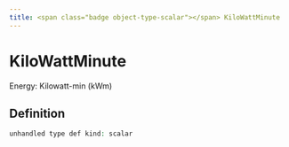 ```yaml
---
title: <span class="badge object-type-scalar"></span> KiloWattMinute
---
```

# <span class="badge object-type-scalar"></span> KiloWattMinute

Energy: Kilowatt-min (kWm)

## Definition

```php
unhandled type def kind: scalar
```

